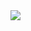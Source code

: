 
<img src="https://media4.giphy.com/media/v1.Y2lkPTc5MGI3NjExczNtdXQzdWFqOXNwMjVzaTB3MHE3Y3lxZThjbWxpeWUzM3gxcm5rNyZlcD12MV9pbnRlcm5hbF9naWZfYnlfaWQmY3Q9Zw/ua7vVw9awZKWwLSYpW/giphy.webp"/>
<!---
Ismedom/Ismedom is a ✨ special ✨ repository because its `README.md` (this file) appears on your GitHub profile.
You can click the Preview link to take a look at your changes.
--->
